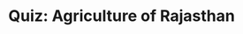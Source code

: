 # Quiz: Agriculture of Rajasthan

<QuizQuestion
  question="Which crop is predominantly grown in the irrigated areas of Rajasthan?"
  :options="['Wheat', 'Barley', 'Mustard', 'All of the above']"
  correctAnswer="All of the above"
  uniqueId="q1"
/>

<QuizQuestion
  question="Which district in Rajasthan is known as the 'Wheat Bowl' of the state?"
  :options="['Sri Ganganagar', 'Jaipur', 'Udaipur', 'Jodhpur']"
  correctAnswer="Sri Ganganagar"
  uniqueId="q2"
/>

<QuizQuestion
  question="Which crop is Rajasthan the largest producer of in India?"
  :options="['Wheat', 'Barley', 'Mustard', 'Bajra']"
  correctAnswer="Mustard"
  uniqueId="q3"
/>

<QuizQuestion
  question="Which type of soil is most suitable for the cultivation of bajra (pearl millet) in Rajasthan?"
  :options="['Sandy Soil', 'Clay Soil', 'Loamy Soil', 'Black Soil']"
  correctAnswer="Sandy Soil"
  uniqueId="q4"
/>

<QuizQuestion
  question="Which irrigation project has significantly contributed to agriculture in Rajasthan?"
  :options="['Indira Gandhi Canal', 'Chambal Project', 'Mahi Bajaj Sagar', 'All of the above']"
  correctAnswer="All of the above"
  uniqueId="q5"
/>

<QuizQuestion
  question="Which crop is primarily grown in the arid regions of Rajasthan?"
  :options="['Wheat', 'Bajra', 'Mustard', 'Cotton']"
  correctAnswer="Bajra"
  uniqueId="q6"
/>

<QuizQuestion
  question="Which district in Rajasthan is famous for its production of oranges?"
  :options="['Jhalawar', 'Kota', 'Bundi', 'Baran']"
  correctAnswer="Jhalawar"
  uniqueId="q7"
/>

<QuizQuestion
  question="Which fruit is Rajasthan known for producing in large quantities?"
  :options="['Mango', 'Guava', 'Pomegranate', 'All of the above']"
  correctAnswer="Pomegranate"
  uniqueId="q8"
/>

<QuizQuestion
  question="Which crop is commonly grown in the kharif season in Rajasthan?"
  :options="['Wheat', 'Bajra', 'Mustard', 'Barley']"
  correctAnswer="Bajra"
  uniqueId="q9"
/>

<QuizQuestion
  question="Which district in Rajasthan is known for its production of cumin (jeera)?"
  :options="['Jodhpur', 'Barmer', 'Nagaur', 'All of the above']"
  correctAnswer="All of the above"
  uniqueId="q10"
/>

<QuizQuestion
  question="Which crop is grown in the rabi season in Rajasthan?"
  :options="['Bajra', 'Wheat', 'Cotton', 'Groundnut']"
  correctAnswer="Wheat"
  uniqueId="q11"
/>

<QuizQuestion
  question="Which district in Rajasthan is known for its production of isabgol (psyllium)?"
  :options="['Jalore', 'Pali', 'Sirohi', 'All of the above']"
  correctAnswer="All of the above"
  uniqueId="q12"
/>

<QuizQuestion
  question="Which crop is Rajasthan the largest producer of in India?"
  :options="['Wheat', 'Barley', 'Mustard', 'Bajra']"
  correctAnswer="Mustard"
  uniqueId="q13"
/>

<QuizQuestion
  question="Which type of soil is most suitable for the cultivation of bajra (pearl millet) in Rajasthan?"
  :options="['Sandy Soil', 'Clay Soil', 'Loamy Soil', 'Black Soil']"
  correctAnswer="Sandy Soil"
  uniqueId="q14"
/>

<QuizQuestion
  question="Which irrigation project has significantly contributed to agriculture in Rajasthan?"
  :options="['Indira Gandhi Canal', 'Chambal Project', 'Mahi Bajaj Sagar', 'All of the above']"
  correctAnswer="All of the above"
  uniqueId="q15"
/>

<QuizQuestion
  question="Which crop is primarily grown in the arid regions of Rajasthan?"
  :options="['Wheat', 'Bajra', 'Mustard', 'Cotton']"
  correctAnswer="Bajra"
  uniqueId="q16"
/>

<QuizQuestion
  question="Which district in Rajasthan is famous for its production of oranges?"
  :options="['Jhalawar', 'Kota', 'Bundi', 'Baran']"
  correctAnswer="Jhalawar"
  uniqueId="q17"
/>

<QuizQuestion
  question="Which fruit is Rajasthan known for producing in large quantities?"
  :options="['Mango', 'Guava', 'Pomegranate', 'All of the above']"
  correctAnswer="Pomegranate"
  uniqueId="q18"
/>

<QuizQuestion
  question="Which crop is commonly grown in the kharif season in Rajasthan?"
  :options="['Wheat', 'Bajra', 'Mustard', 'Barley']"
  correctAnswer="Bajra"
  uniqueId="q19"
/>

<QuizQuestion
  question="Which district in Rajasthan is known for its production of cumin (jeera)?"
  :options="['Jodhpur', 'Barmer', 'Nagaur', 'All of the above']"
  correctAnswer="All of the above"
  uniqueId="q20"
/>

<QuizQuestion
  question="Which crop is grown in the rabi season in Rajasthan?"
  :options="['Bajra', 'Wheat', 'Cotton', 'Groundnut']"
  correctAnswer="Wheat"
  uniqueId="q21"
/>

<QuizQuestion
  question="Which district in Rajasthan is known for its production of isabgol (psyllium)?"
  :options="['Jalore', 'Pali', 'Sirohi', 'All of the above']"
  correctAnswer="All of the above"
  uniqueId="q22"
/>

<QuizQuestion
  question="Which crop is Rajasthan the largest producer of in India?"
  :options="['Wheat', 'Barley', 'Mustard', 'Bajra']"
  correctAnswer="Mustard"
  uniqueId="q23"
/>

<QuizQuestion
  question="Which type of soil is most suitable for the cultivation of bajra (pearl millet) in Rajasthan?"
  :options="['Sandy Soil', 'Clay Soil', 'Loamy Soil', 'Black Soil']"
  correctAnswer="Sandy Soil"
  uniqueId="q24"
/>

<QuizQuestion
  question="Which irrigation project has significantly contributed to agriculture in Rajasthan?"
  :options="['Indira Gandhi Canal', 'Chambal Project', 'Mahi Bajaj Sagar', 'All of the above']"
  correctAnswer="All of the above"
  uniqueId="q25"
/>

<QuizQuestion
  question="Which crop is primarily grown in the arid regions of Rajasthan?"
  :options="['Wheat', 'Bajra', 'Mustard', 'Cotton']"
  correctAnswer="Bajra"
  uniqueId="q26"
/>

<QuizQuestion
  question="Which district in Rajasthan is famous for its production of oranges?"
  :options="['Jhalawar', 'Kota', 'Bundi', 'Baran']"
  correctAnswer="Jhalawar"
  uniqueId="q27"
/>

<QuizQuestion
  question="Which fruit is Rajasthan known for producing in large quantities?"
  :options="['Mango', 'Guava', 'Pomegranate', 'All of the above']"
  correctAnswer="Pomegranate"
  uniqueId="q28"
/>

<QuizQuestion
  question="Which crop is commonly grown in the kharif season in Rajasthan?"
  :options="['Wheat', 'Bajra', 'Mustard', 'Barley']"
  correctAnswer="Bajra"
  uniqueId="q29"
/>

<QuizQuestion
  question="Which district in Rajasthan is known for its production of cumin (jeera)?"
  :options="['Jodhpur', 'Barmer', 'Nagaur', 'All of the above']"
  correctAnswer="All of the above"
  uniqueId="q30"
/>

<QuizQuestion
  question="Which crop is grown in the rabi season in Rajasthan?"
  :options="['Bajra', 'Wheat', 'Cotton', 'Groundnut']"
  correctAnswer="Wheat"
  uniqueId="q31"
/>

<QuizQuestion
  question="Which district in Rajasthan is known for its production of isabgol (psyllium)?"
  :options="['Jalore', 'Pali', 'Sirohi', 'All of the above']"
  correctAnswer="All of the above"
  uniqueId="q32"
/>

<QuizQuestion
  question="Which crop is Rajasthan the largest producer of in India?"
  :options="['Wheat', 'Barley', 'Mustard', 'Bajra']"
  correctAnswer="Mustard"
  uniqueId="q33"
/>

<QuizQuestion
  question="Which type of soil is most suitable for the cultivation of bajra (pearl millet) in Rajasthan?"
  :options="['Sandy Soil', 'Clay Soil', 'Loamy Soil', 'Black Soil']"
  correctAnswer="Sandy Soil"
  uniqueId="q34"
/>

<QuizQuestion
  question="Which irrigation project has significantly contributed to agriculture in Rajasthan?"
  :options="['Indira Gandhi Canal', 'Chambal Project', 'Mahi Bajaj Sagar', 'All of the above']"
  correctAnswer="All of the above"
  uniqueId="q35"
/>

<QuizQuestion
  question="Which crop is primarily grown in the arid regions of Rajasthan?"
  :options="['Wheat', 'Bajra', 'Mustard', 'Cotton']"
  correctAnswer="Bajra"
  uniqueId="q36"
/>

<QuizQuestion
  question="Which district in Rajasthan is famous for its production of oranges?"
  :options="['Jhalawar', 'Kota', 'Bundi', 'Baran']"
  correctAnswer="Jhalawar"
  uniqueId="q37"
/>

<QuizQuestion
  question="Which fruit is Rajasthan known for producing in large quantities?"
  :options="['Mango', 'Guava', 'Pomegranate', 'All of the above']"
  correctAnswer="Pomegranate"
  uniqueId="q38"
/>

<QuizQuestion
  question="Which crop is commonly grown in the kharif season in Rajasthan?"
  :options="['Wheat', 'Bajra', 'Mustard', 'Barley']"
  correctAnswer="Bajra"
  uniqueId="q39"
/>

<QuizQuestion
  question="Which district in Rajasthan is known for its production of cumin (jeera)?"
  :options="['Jodhpur', 'Barmer', 'Nagaur', 'All of the above']"
  correctAnswer="All of the above"
  uniqueId="q40"
/>